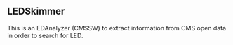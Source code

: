 ## LEDSkimmer

This is an EDAnalyzer (CMSSW) to extract information from CMS open data in order to search for LED.